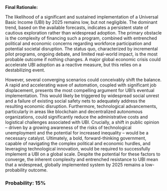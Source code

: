 **Final Rationale:**

The likelihood of a significant and sustained implementation of a Universal Basic Income (UBI) by 2025 remains low, but not negligible. The dominant trend, based on the available forecasts, indicates a persistent state of cautious exploration rather than widespread adoption. The primary obstacle is the complexity of financing such a program, combined with entrenched political and economic concerns regarding workforce participation and potential societal disruption.  The status quo, characterized by incremental pilot programs, ongoing debate, and limited real-world impact, is the most probable outcome if nothing changes. A major global economic crisis could accelerate UBI adoption as a reactive measure, but this relies on a destabilizing event.

However, several converging scenarios could conceivably shift the balance. A rapid and accelerating wave of automation, coupled with significant job displacement, presents the most compelling argument for UBI’s eventual implementation. This would likely be triggered by widespread social unrest and a failure of existing social safety nets to adequately address the resulting economic disruption. Furthermore, technological advancements, particularly in areas like blockchain and decentralized autonomous organizations, could significantly reduce the administrative costs and logistical challenges associated with UBI.  Crucially, a shift in public opinion – driven by a growing awareness of the risks of technological unemployment and the potential for increased inequality – would be a necessary catalyst.  Ultimately, a bold, forward-thinking government, capable of navigating the complex political and economic hurdles, and leveraging technological innovation, would be required to successfully implement a UBI on a global scale. Despite the potential for these factors to converge, the inherent complexity and entrenched resistance to UBI mean that a widespread, globally implemented system by 2025 remains a low-probability outcome.

### Probability: 15%